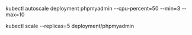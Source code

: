 

kubectl autoscale deployment phpmyadmin --cpu-percent=50 --min=3 --max=10


kubectl scale --replicas=5 deployment/phpmyadmin
